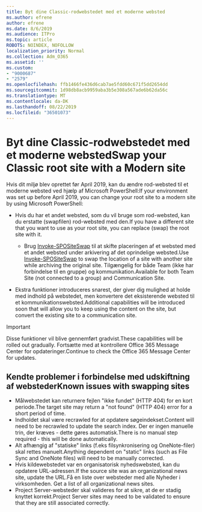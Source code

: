 ```yaml
---
title: Byt dine Classic-rodwebstedet med et moderne websted
ms.author: efrene
author: efrene
ms.date: 8/6/2019
ms.audience: ITPro
ms.topic: article
ROBOTS: NOINDEX, NOFOLLOW
localization_priority: Normal
ms.collection: Adm_O365
ms.assetid: ''
ms.custom:
- "9000687"
- "2579"
ms.openlocfilehash: ffb1466fe436d6cab7ae5fdd60c671f5dd2654dd
ms.sourcegitcommit: 1d98db8acb9959aba3b5e308a567ade6b62da56c
ms.translationtype: MT
ms.contentlocale: da-DK
ms.lasthandoff: 08/22/2019
ms.locfileid: "36501073"
---
```

# <a name="swap-your-classic-root-site-with-a-modern-site"></a><span data-ttu-id="4fcec-102">Byt dine Classic-rodwebstedet med et moderne websted</span><span class="sxs-lookup"><span data-stu-id="4fcec-102">Swap your Classic root site with a Modern site</span></span>

<span data-ttu-id="4fcec-103">Hvis dit miljø blev oprettet før April 2019, kan du ændre rod-websted til et moderne websted ved hjælp af Microsoft PowerShell:</span><span class="sxs-lookup"><span data-stu-id="4fcec-103">If your environment was set up before April 2019, you can change your root site to a modern site by using Microsoft PowerShell:</span></span>

- <span data-ttu-id="4fcec-104">Hvis du har et andet websted, som du vil bruge som rod-websted, kan du erstatte (swapfilen) rod-websted med den.</span><span class="sxs-lookup"><span data-stu-id="4fcec-104">If you have a different site that you want to use as your root site, you can replace (swap) the root site with it.</span></span> 
    - <span data-ttu-id="4fcec-105">Brug [Invoke-SPOSiteSwap](https://docs.microsoft.com/powershell/module/sharepoint-online/invoke-spositeswap?view=sharepoint-ps) til at skifte placeringen af et websted med et andet websted under arkivering af det oprindelige websted.</span><span class="sxs-lookup"><span data-stu-id="4fcec-105">Use [Invoke-SPOSiteSwap](https://docs.microsoft.com/powershell/module/sharepoint-online/invoke-spositeswap?view=sharepoint-ps) to swap the location of a site with another site while archiving the original site.</span></span> <span data-ttu-id="4fcec-106">Tilgængelig for både Team (ikke har forbindelse til en gruppe) og kommunikation.</span><span class="sxs-lookup"><span data-stu-id="4fcec-106">Available for both Team Site (not connected to a group) and Communication Site.</span></span> 

- <span data-ttu-id="4fcec-107">Ekstra funktioner introduceres snarest, der giver dig mulighed at holde med indhold på webstedet, men konvertere det eksisterende websted til et kommunikationswebsted.</span><span class="sxs-lookup"><span data-stu-id="4fcec-107">Additional capabilities will be introduced soon that will allow you to keep using the content on the site, but convert the existing site to a communication site.</span></span> 
>[!Important]
><span data-ttu-id="4fcec-108">Disse funktioner vil blive gennemført gradvist.</span><span class="sxs-lookup"><span data-stu-id="4fcec-108">These capabilities will be rolled out gradually.</span></span> <span data-ttu-id="4fcec-109">Fortsætte med at kontrollere Office 365 Message Center for opdateringer.</span><span class="sxs-lookup"><span data-stu-id="4fcec-109">Continue to check the Office 365 Message Center for updates.</span></span> 

## <a name="known-issues-with-swapping-sites"></a><span data-ttu-id="4fcec-110">Kendte problemer i forbindelse med udskiftning af websteder</span><span class="sxs-lookup"><span data-stu-id="4fcec-110">Known issues with swapping sites</span></span>

- <span data-ttu-id="4fcec-111">Målwebstedet kan returnere fejlen "ikke fundet" (HTTP 404) for en kort periode.</span><span class="sxs-lookup"><span data-stu-id="4fcec-111">The target site may return a "not found" (HTTP 404) error for a short period of time.</span></span>
- <span data-ttu-id="4fcec-112">Indholdet skal være recrawled for at opdatere søgeindekset.</span><span class="sxs-lookup"><span data-stu-id="4fcec-112">Content will need to be recrawled to update the search index.</span></span> <span data-ttu-id="4fcec-113">Der er ingen manuelle trin, der kræves - dette gøres automatisk.</span><span class="sxs-lookup"><span data-stu-id="4fcec-113">There is no manual step required - this will be done automatically.</span></span>
- <span data-ttu-id="4fcec-114">Alt afhængig af "statiske" links (f.eks filsynkronisering og OneNote-filer) skal rettes manuelt.</span><span class="sxs-lookup"><span data-stu-id="4fcec-114">Anything dependent on "static" links (such as File Sync and OneNote files) will need to be manually corrected.</span></span>
- <span data-ttu-id="4fcec-115">Hvis kildewebstedet var en organisatorisk nyhedswebsted, kan du opdatere URL-adressen.</span><span class="sxs-lookup"><span data-stu-id="4fcec-115">If the source site was an organizational news site, update the URL.</span></span><span data-ttu-id="4fcec-116">Få en liste over websteder med alle Nyheder i virksomheden.</span><span class="sxs-lookup"><span data-stu-id="4fcec-116"> Get a list of all organizational news sites.</span></span>
- <span data-ttu-id="4fcec-117">Project Server-websteder skal valideres for at sikre, at de er stadig knyttet korrekt.</span><span class="sxs-lookup"><span data-stu-id="4fcec-117">Project Server sites may need to be validated to ensure that they are still associated correctly.</span></span>





